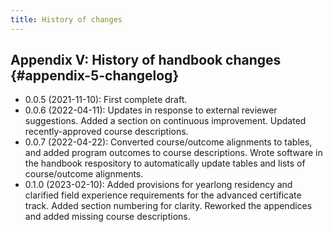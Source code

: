 ```yaml
---
title: History of changes
---
```


## Appendix V: History of handbook changes {#appendix-5-changelog}

- 0.0.5 (2021-11-10): First complete draft.
- 0.0.6 (2022-04-11): Updates in response to external reviewer suggestions. Added a section on 
  continuous improvement. Updated recently-approved course descriptions.
- 0.0.7 (2022-04-22): Converted course/outcome alignments to tables, and added program outcomes 
  to course descriptions. Wrote software in the handbook respository to automatically update 
  tables and lists of course/outcome alignments. 
- 0.1.0 (2023-02-10): Added provisions for yearlong residency and clarified field experience 
  requirements for the advanced certificate track. Added section numbering for clarity.
  Reworked the appendices and added missing course descriptions.
